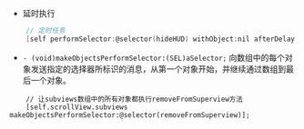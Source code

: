 - 延时执行


```c
    // 定时任务
    [self performSelector:@selector(hideHUD) withObject:nil afterDelay:1.5];

```

- `- (void)makeObjectsPerformSelector:(SEL)aSelector;`
向数组中的每个对象发送指定的选择器所标识的消息，从第一个对象开始，并继续通过数组到最后一个对象。


```
    // 让subviews数组中的所有对象都执行removeFromSuperview方法
    [self.scrollView.subviews makeObjectsPerformSelector:@selector(removeFromSuperview)];

```




